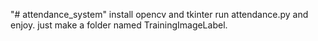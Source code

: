 "# attendance_system" 
install opencv and tkinter run attendance.py and enjoy.
just make a folder named TrainingImageLabel.
